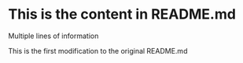 # This is the content in README.md
Multiple lines of information

This is the first modification to the original README.md
